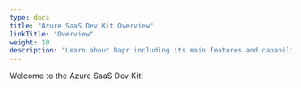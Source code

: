 ```yaml
---
type: docs
title: "Azure SaaS Dev Kit Overview"
linkTitle: "Overview"
weight: 10
description: "Learn about Dapr including its main features and capabilities"
---
```


Welcome to the Azure SaaS Dev Kit!